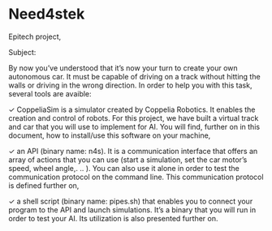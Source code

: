 # Need4stek
Epitech project,

Subject:

By now you’ve understood that it’s now your turn to create your own autonomous car. It must
be capable of driving on a track without hitting the walls or driving in the wrong direction.
In order to help you with this task, several tools are avaible:

✓ CoppeliaSim is a simulator created by Coppelia Robotics. It enables the creation and control
of robots. For this project, we have built a virtual track and car that you will use to implement
for AI. You will find, further on in this document, how to install/use this software on your 
machine,

✓ an API (binary name: n4s). It is a communication interface that offers an array of actions
that you can use (start a simulation, set the car motor’s speed, wheel angle,. .. ). You can
also use it alone in order to test the communication protocol on the command line. This
communication protocol is defined further on,

✓ a shell script (binary name: pipes.sh) that enables you to connect your program to the API
and launch simulations. It’s a binary that you will run in order to test your AI. Its utilization
is also presented further on.
